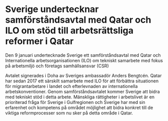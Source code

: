 # Sverige undertecknar samförståndsavtal med Qatar och ILO om stöd till arbetsrättsliga reformer i Qatar

Den 9 januari undertecknade Sverige ett samförståndsavtal med Qatar och Internationella arbetsorganisationen (ILO) om tekniskt samarbete med fokus på arbetsmiljö och företags samhällsansvar (CSR)

Avtalet signerades i Doha av Sveriges ambassadör Anders Bengtcén. Qatar har sedan 2017 ett särskilt samarbete med ILO för att förbättra situationen för migrantarbetare i landet och efterlevnaden av internationella arbetskonventioner. Genom samförståndsavtalet kommer Sverige att bidra med tekniskt stöd i detta arbete. Mänskliga rättigheter i arbetslivet är en prioriterad fråga för Sverige i Gulfregionen och Sverige har med sin erfarenhet och kompetens på området möjlighet att bidra konkret till de viktiga reformprocesser som nu sker på detta område i Qatar.
